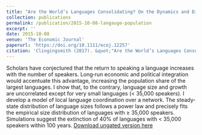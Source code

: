 ```yaml
---
title: "Are the World’s Languages Consolidating? On the Dynamics and Distribution of Language Population"
collection: publications
permalink: /publication/2015-10-08-langauge-population
excerpt: ''
date: 2015-10-08
venue: 'The Economic Journal'
paperurl: 'https://doi.org/10.1111/ecoj.12257'
citation: 'Clingingsmith (2017). &quot;"Are the World’s Languages Consolidating? On the Dynamics and Distribution of Language Population&quot; <i>The Economic Journal</i>. 127(599): 143-176.'
---
```

Scholars have conjectured that the return to speaking a language increases with the number of speakers. Long‐run economic and political integration would accentuate this advantage, increasing the population share of the largest languages. I show that, to the contrary, language size and growth are uncorrelated except for very small languages (< 35,000 speakers). I develop a model of local language coordination over a network. The steady‐state distribution of language sizes follows a power law and precisely fits the empirical size distribution of languages with ≥ 35,000 speakers. Simulations suggest the extinction of 40% of languages with < 35,000 speakers within 100 years.
[Download ungated version here](https://osf.io/preprints/socarxiv/et37r/)
